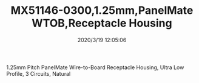 ﻿---
layout: post 
title: MX51146-0300,1.25mm,PanelMate WTOB,Receptacle Housing
tags: MX51146
categories: wire-harness
overview: 1.25mm Pitch PanelMate Wire-to-Board Receptacle Housing, Ultra Low Profile, 3 Circuits, Natural
series: 
part_number: 511460300
thumb_img: static/202003/258-thumb-20200319200613.jpg
image: static/202003/258-20200319200613.jpg
date: 2020/3/19 12:05:06
---


1.25mm Pitch PanelMate Wire-to-Board Receptacle Housing, Ultra Low Profile, 3 Circuits, Natural
